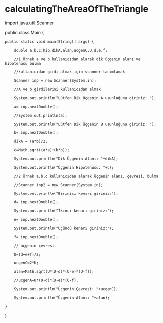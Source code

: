 # calculatingTheAreaOfTheTriangle

import java.util.Scanner;

public class Main {

    public static void main(String[] args) {

        double a,b,c,hip,dikA,alan,ucgenC,U,d,e,f;

        //1 örnek a ve b kullanıcıdan alarak dik üçgenin alanı ve hipotenüsü bulma

        //kullanıcıdan girdi almak için scanner tanımlamak

        Scanner inp = new Scanner(System.in);

        //A ve b girdilerini kullanıcıdan almak

        System.out.println("Lütfen Dik üçgenin A uzunluğunu giriniz: ");

        a= inp.nextDouble();

        //System.out.println(a);

        System.out.println("Lütfen Dik üçgenin B uzunluğunu giriniz: ");

        b= inp.nextDouble();

        dikA = (a*b)/2;

        c=Math.sqrt((a*a)+(b*b));

        System.out.println("Dik Üçgenin Alanı: "+dikA);

        System.out.println("Üçgenin Hipotenüsü: "+c);

        //2 örnek a,b,c kullanıcıdan alarak üçgenin alanı, çevresi, bulma

        //Scanner inp2 = new Scanner(System.in);

        System.out.println("Birinici kenarı giriniz:");

        d= inp.nextDouble();

        System.out.println("İkinci kenarı giriniz:");

        e= inp.nextDouble();

        System.out.println("Üçüncü kenarı giriniz:");

        f= inp.nextDouble();

        // üçgenin çevresi

        U=(d+e+f)/2;

        ucgenC=2*U;

        alan=Math.sqrt(U*(U-d)*(U-e)*(U-f));

        //ucgenA=U*(U-d)*(U-e)*(U-f);

        System.out.println("Üçgenin Çevresi: "+ucgenC);

        System.out.println("Üçgenin Alanı: "+alan);

    }
}


